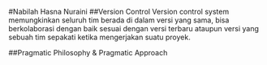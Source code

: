 #Nabilah Hasna Nuraini
##Version Control
Version control system memungkinkan seluruh tim berada di dalam versi yang sama, bisa berkolaborasi dengan baik sesuai dengan versi terbaru ataupun versi yang sebuah tim sepakati ketika mengerjakan suatu proyek.

##Pragmatic Philosophy & Pragmatic Approach